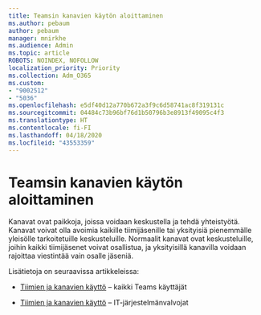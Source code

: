 ```yaml
---
title: Teamsin kanavien käytön aloittaminen
ms.author: pebaum
author: pebaum
manager: mnirkhe
ms.audience: Admin
ms.topic: article
ROBOTS: NOINDEX, NOFOLLOW
localization_priority: Priority
ms.collection: Adm_O365
ms.custom:
- "9002512"
- "5036"
ms.openlocfilehash: e5df40d12a770b672a3f9c6d58741ac8f319131c
ms.sourcegitcommit: 04484c73b96bf76d1b50796b3e8913f49095c4f3
ms.translationtype: HT
ms.contentlocale: fi-FI
ms.lasthandoff: 04/18/2020
ms.locfileid: "43553359"
---
```

# <a name="get-started-with-teams-channels"></a>Teamsin kanavien käytön aloittaminen

Kanavat ovat paikkoja, joissa voidaan keskustella ja tehdä yhteistyötä. Kanavat voivat olla avoimia kaikille tiimijäsenille tai yksityisiä pienemmälle yleisölle tarkoitetuille keskusteluille. Normaalit kanavat ovat keskusteluille, joihin kaikki tiimijäsenet voivat osallistua, ja yksityisillä kanavilla voidaan rajoittaa viestintää vain osalle jäseniä.

Lisätietoja on seuraavissa artikkeleissa:

- [Tiimien ja kanavien käyttö](https://support.office.com/article/teams-and-channels-df38ae23-8f85-46d3-b071-cb11b9de5499) – kaikki Teams käyttäjät

- [Tiimien ja kanavien käyttö](https://docs.microsoft.com/microsoftteams/teams-channels-overview) – IT-järjestelmänvalvojat 
